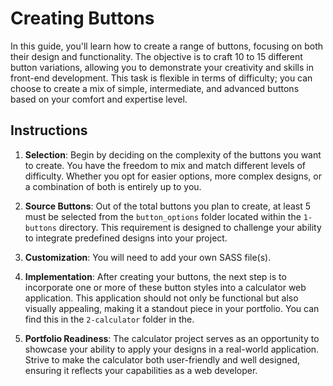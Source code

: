 # Creating Buttons

In this guide, you'll learn how to create a range of buttons, focusing on both their design and functionality. The objective is to craft 10 to 15 different button variations, allowing you to demonstrate your creativity and skills in front-end development. This task is flexible in terms of difficulty; you can choose to create a mix of simple, intermediate, and advanced buttons based on your comfort and expertise level. 

## Instructions

1. **Selection**: Begin by deciding on the complexity of the buttons you want to create. You have the freedom to mix and match different levels of difficulty. Whether you opt for easier options, more complex designs, or a combination of both is entirely up to you.

2. **Source Buttons**: Out of the total buttons you plan to create, at least 5 must be selected from the `button_options` folder located within the `1-buttons` directory. This requirement is designed to challenge your ability to integrate predefined designs into your project.

3. **Customization**: You will need to add your own SASS file(s). 

4. **Implementation**: After creating your buttons, the next step is to incorporate one or more of these button styles into a calculator web application. This application should not only be functional but also visually appealing, making it a standout piece in your portfolio. You can find this in the `2-calculator` folder in the. 

5. **Portfolio Readiness**: The calculator project serves as an opportunity to showcase your ability to apply your designs in a real-world application. Strive to make the calculator both user-friendly and well designed, ensuring it reflects your capabilities as a web developer.
